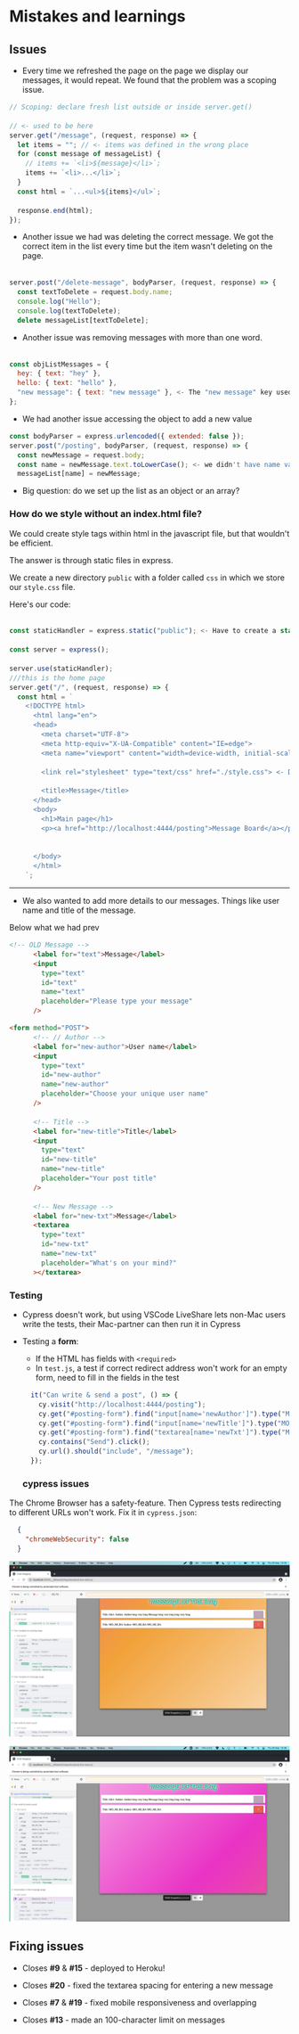 # Mistakes and learnings

## Issues

 - Every time we refreshed the page on the page we display our messages, it would repeat. We found that the problem was a scoping issue. 

```javascript
// Scoping: declare fresh list outside or inside server.get()

// <- used to be here
server.get("/message", (request, response) => {
  let items = ""; // <- items was defined in the wrong place
  for (const message of messageList) {
    // items += `<li>${message}</li>`;
    items += `<li>...</li>`;
  }
  const html = `...<ul>${items}</ul>`;

  response.end(html);
});

```

- Another issue we had was deleting the correct message. We got the correct item in the list every time but the item wasn't deleting on the page.

```javascript

server.post("/delete-message", bodyParser, (request, response) => {
  const textToDelete = request.body.name;
  console.log("Hello");
  console.log(textToDelete);
  delete messageList[textToDelete];


```

- Another issue was removing messages with more than one word. 
```javascript

const objListMessages = {
  hey: { text: "hey" },
  hello: { text: "hello" },
  "new message": { text: "new message" }, <- The "new message" key used to be called new, which was giving us problems
};

```




- We had another issue accessing the object to add a new value

```javascript
const bodyParser = express.urlencoded({ extended: false });
server.post("/posting", bodyParser, (request, response) => {
  const newMessage = request.body;
  const name = newMessage.text.toLowerCase(); <- we didn't have name variable before
  messageList[name] = newMessage;
```

- Big question: do we set up the list as an object or an array?


 ### How do we style without an index.html file?

We could create style tags within html in the javascript file, but that wouldn't be efficient. 

The answer is through static files in express. 

We create a new directory `public` with a folder called `css` in which we store our `style.css` file.

Here's our code:

```javascript

const staticHandler = express.static("public"); <- Have to create a static handler to access `public`

const server = express();

server.use(staticHandler);
///this is the home page
server.get("/", (request, response) => {
  const html = `
    <!DOCTYPE html>
      <html lang="en">
      <head>
        <meta charset="UTF-8">
        <meta http-equiv="X-UA-Compatible" content="IE=edge">
        <meta name="viewport" content="width=device-width, initial-scale=1.0">
       
        <link rel="stylesheet" type="text/css" href="./style.css"> <- Don't need to include the `public` directory

        <title>Message</title>
      </head>
      <body>
        <h1>Main page</h1>
        <p><a href="http://localhost:4444/posting">Message Board</a></p>
        

      </body>
      </html>
    `;

```
---

- We also wanted to add more details to our messages. Things like user name and title of the message.

Below what we had prev
```html
<!-- OLD Message -->
      <label for="text">Message</label>
      <input
        type="text"
        id="text"
        name="text"
        placeholder="Please type your message"
      />

```

```html
<form method="POST">
      <!-- // Author -->
      <label for="new-author">User name</label>
      <input
        type="text"
        id="new-author"
        name="new-author"
        placeholder="Choose your unique user name"
      />

      <!-- Title -->
      <label for="new-title">Title</label>
      <input
        type="text"
        id="new-title"
        name="new-title"
        placeholder="Your post title"
      />

      <!-- New Message -->
      <label for="new-txt">Message</label>
      <textarea
        type="text"
        id="new-txt"
        name="new-txt"
        placeholder="What's on your mind?"
      ></textarea>

```

### Testing
- Cypress doesn't work, but using VSCode LiveShare lets non-Mac users write the tests, their Mac-partner can then run it in Cypress
- Testing a **form**: 
  - If the HTML has fields with `<required>`
  - In `test.js`, a test if correct redirect address won't work for an empty form, need to fill in the fields in the test
  ```js
    it("Can write & send a post", () => {
      cy.visit("http://localhost:4444/posting");
      cy.get("#posting-form").find("input[name='newAuthor']").type("MO_MI_BA");
      cy.get("#posting-form").find("input[name='newTitle']").type("MO_MI_BA");
      cy.get("#posting-form").find("textarea[name='newTxt']").type("MO_MI_BA");
      cy.contains("Send").click();
      cy.url().should("include", "/message");
    });
  ```

  ### cypress issues

The Chrome Browser has a safety-feature. Then Cypress tests redirecting to different URLs won't work.
Fix it in `cypress.json`:

```json
  {
    "chromeWebSecurity": false
  }
```



![Cypress problems](./public/images/cypress1.png)


![Cypress problems](./public/images/cypress2.png)

## Fixing issues

 - Closes **#9** & **#15** - deployed to Heroku!
 - Closes **#20**  - fixed the textarea spacing for entering a new message

 - Closes **#7** & **#19** - fixed mobile responsiveness and overlapping

 - Closes **#13** - made an 100-character limit on messages
